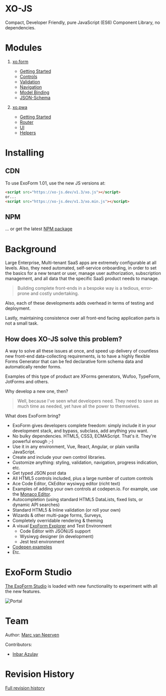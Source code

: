 # XO-JS

Compact, Developer Friendly, pure JavaScript (ES6) Component Library, no dependencies.

# Modules

1. [xo.form](./md/exo/index.md)
   - [Getting Started](./md/exo/getting-started.md)
   - [Controls](./md/exo/controls.md)
   - [Validation](./md/exo/validation.md)
   - [Navigation](./md/exo/navigation.md)
   - [Model Binding](./md/exo/data-binding.md)
   - [JSON-Schema](./md/exo/json-schema.md)

2. [xo.pwa](./md/pwa/index.md) 
   - [Getting Started](./md/pwa/getting-started.md)
   - [Router](./md/pwa/router.md)
   - [UI](./md/pwa/ui.md)
   - [Helpers](./md/pwa/helpers.md)

# Installing

## CDN

To use ExoForm 1.01, use the new JS versions at:

```html
<script src="https://xo-js.dev/v1.3/xo.js"></script>
or...
<script src="https://xo-js.dev/v1.3/xo.min.js"></script>

```

## NPM
... or get the latest [NPM package](https://www.npmjs.com/package/@mvneerven/xo-js)

# Background

Large Enterprise, Multi-tenant SaaS apps are extremely configurable at all levels. Also, they need automated, self-service onboarding, in order to set the basics for a new tenant or user, manage user authorization, subscription management, and all data that the specific SaaS product needs to manage.

> Building complete front-ends in a bespoke way is a tedious, error-prone and costly undertaking.

Also, each of these developments adds overhead in terms of testing and deployment.

Lastly, maintaining consistence over all front-end facing application parts is not a small task.

## How does XO-JS solve this problem?

A way to solve all these issues at once, and speed up delivery of countless new front-end data-collecting requirements, is to have a highly flexible Forms Generator that can be fed declarative form schema data and automatically render forms.

Examples of this type of product are XForms generators, Wufoo, TypeForm, JotForms and others. 

Why develop a new one, then? 

> Well, because I've seen what developers need. They need to save as much time as needed, yet have all the power to themselves.

What does ExoForm bring?

* ExoForm gives developers complete freedom: simply include it in your development stack, and bypass, subclass, add anything you want. 
* No bulky dependencies. HTML5, CSS3, ECMAScript. That's it. They're powerful enough ;-) 
* Use it in any environment, Vue, React, Angular, or plain vanilla JavaScript. 
* Create and include your own control libraries. 
* Customize anything: styling, validation, navigation, progress indication, etc. 
* Get typed JSON post data 
* All HTML5 controls included, plus a large number of custom controls
* Ace Code Editor, CkEditor wysiwyg editor (richt text) 
* Examples of adding your own controls at codepen.io. For example, use the [Monaco Editor](https://codepen.io/mvneerven/pen/NWdYybz).
* Autocompletion (using standard HTML5 DataLists, fixed lists, or dynamic API searches)
* Standard HTML5 & Inline validation (or roll your own)
* Wizards & other multi-page forms, Surveys, 
* Completely overridable rendering & theming
* A visual [ExoForm Explorer](https://www.xo-js.dev/#/explore) and Test Environment
  * Code Editor with JSON/JS support
  * Wysiwyg designer (in development) 
  * Jest test environment 
* [Codepen examples](https://codepen.io/collection/XLwaxp)
* Etc. 


# ExoForm Studio

[The ExoForm Studio](https://www.xo-js.dev/#/explore) is loaded with new functionality to experiment with all the new features.

![Portal](https://xo-js.dev/assets/img/portal.png "The new ExoForm Explorer")

# Team

Author: [Marc van Neerven](https://www.linkedin.com/in/mvneerven/)

Contributors:
- [Inbar Azulay](https://www.linkedin.com/in/inbar-azulay/)


# Revision History

[Full revision history](./REVISIONS.md)
